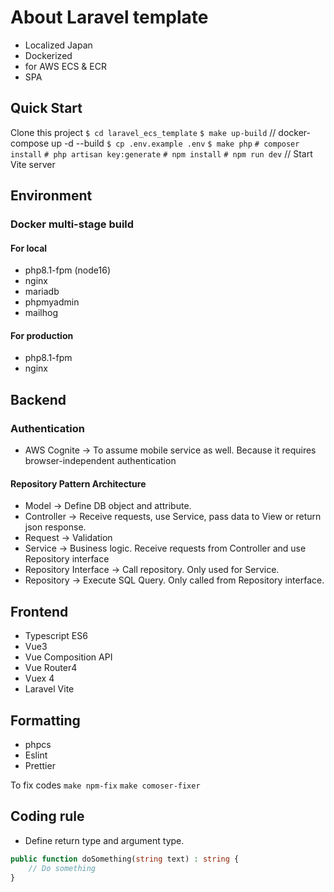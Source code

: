 # About Laravel template

- Localized Japan
- Dockerized
- for AWS ECS & ECR
- SPA

## Quick Start

Clone this project
`$ cd laravel_ecs_template`
`$ make up-build` // docker-compose up -d --build
`$ cp .env.example .env`
`$ make php`
`# composer install`
`# php artisan key:generate`
`# npm install`
`# npm run dev` // Start Vite server 

## Environment

### Docker multi-stage build

#### For local

- php8.1-fpm (node16)
- nginx
- mariadb
- phpmyadmin
- mailhog

#### For production

- php8.1-fpm
- nginx

## Backend

### Authentication

- AWS Cognite
→ To assume mobile service as well. Because it requires browser-independent authentication

#### Repository Pattern Architecture

- Model
→ Define DB object and attribute.
- Controller
→ Receive requests, use Service, pass data to View or return json response.
- Request
    → Validation
- Service
→ Business logic. Receive requests from Controller and use Repository interface
- Repository Interface
→ Call repository. Only used for Service.
- Repository
→ Execute SQL Query. Only called from Repository interface.

## Frontend

- Typescript ES6
- Vue3
- Vue Composition API
- Vue Router4
- Vuex 4
- Laravel Vite

## Formatting

- phpcs
- Eslint
- Prettier

To fix codes
`make npm-fix`
`make comoser-fixer`

## Coding rule

- Define return type and argument type.

```php
public function doSomething(string text) : string {
    // Do something
}
```
